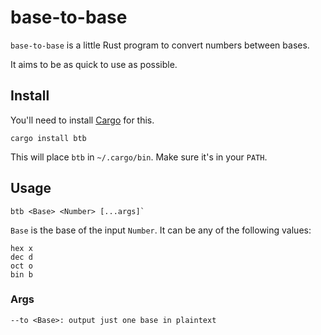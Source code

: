 # base-to-base

`base-to-base` is a little Rust program to convert numbers between bases.

It aims to be as quick to use as possible.

## Install

You'll need to install [Cargo](https://doc.rust-lang.org/cargo/getting-started/installation.html) for this.

```
cargo install btb
```

This will place `btb` in `~/.cargo/bin`. Make sure it's in your `PATH`.


## Usage

```
btb <Base> <Number> [...args]`
```

`Base` is the base of the input `Number`. It can be any of the following values:

```
hex x
dec d
oct o
bin b
```

### Args

```
--to <Base>: output just one base in plaintext
```
